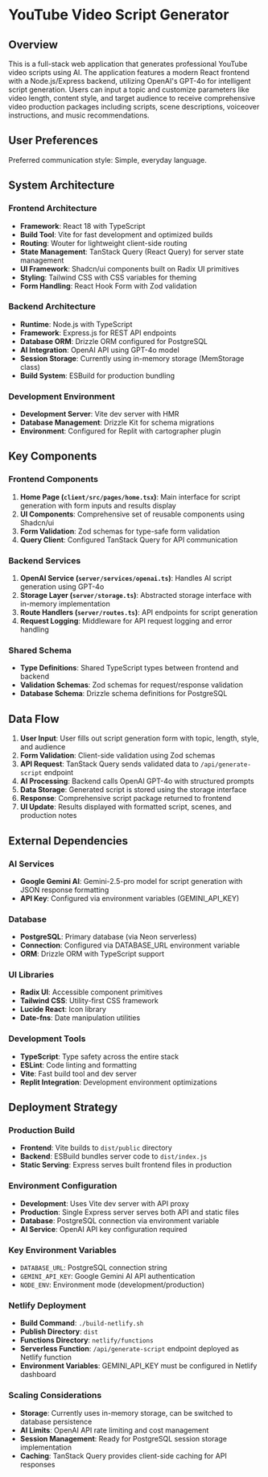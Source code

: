 # YouTube Video Script Generator

## Overview

This is a full-stack web application that generates professional YouTube video scripts using AI. The application features a modern React frontend with a Node.js/Express backend, utilizing OpenAI's GPT-4o for intelligent script generation. Users can input a topic and customize parameters like video length, content style, and target audience to receive comprehensive video production packages including scripts, scene descriptions, voiceover instructions, and music recommendations.

## User Preferences

Preferred communication style: Simple, everyday language.

## System Architecture

### Frontend Architecture
- **Framework**: React 18 with TypeScript
- **Build Tool**: Vite for fast development and optimized builds
- **Routing**: Wouter for lightweight client-side routing
- **State Management**: TanStack Query (React Query) for server state management
- **UI Framework**: Shadcn/ui components built on Radix UI primitives
- **Styling**: Tailwind CSS with CSS variables for theming
- **Form Handling**: React Hook Form with Zod validation

### Backend Architecture
- **Runtime**: Node.js with TypeScript
- **Framework**: Express.js for REST API endpoints
- **Database ORM**: Drizzle ORM configured for PostgreSQL
- **AI Integration**: OpenAI API using GPT-4o model
- **Session Storage**: Currently using in-memory storage (MemStorage class)
- **Build System**: ESBuild for production bundling

### Development Environment
- **Development Server**: Vite dev server with HMR
- **Database Management**: Drizzle Kit for schema migrations
- **Environment**: Configured for Replit with cartographer plugin

## Key Components

### Frontend Components
1. **Home Page (`client/src/pages/home.tsx`)**: Main interface for script generation with form inputs and results display
2. **UI Components**: Comprehensive set of reusable components using Shadcn/ui
3. **Form Validation**: Zod schemas for type-safe form validation
4. **Query Client**: Configured TanStack Query for API communication

### Backend Services
1. **OpenAI Service (`server/services/openai.ts`)**: Handles AI script generation using GPT-4o
2. **Storage Layer (`server/storage.ts`)**: Abstracted storage interface with in-memory implementation
3. **Route Handlers (`server/routes.ts`)**: API endpoints for script generation
4. **Request Logging**: Middleware for API request logging and error handling

### Shared Schema
- **Type Definitions**: Shared TypeScript types between frontend and backend
- **Validation Schemas**: Zod schemas for request/response validation
- **Database Schema**: Drizzle schema definitions for PostgreSQL

## Data Flow

1. **User Input**: User fills out script generation form with topic, length, style, and audience
2. **Form Validation**: Client-side validation using Zod schemas
3. **API Request**: TanStack Query sends validated data to `/api/generate-script` endpoint
4. **AI Processing**: Backend calls OpenAI GPT-4o with structured prompts
5. **Data Storage**: Generated script is stored using the storage interface
6. **Response**: Comprehensive script package returned to frontend
7. **UI Update**: Results displayed with formatted script, scenes, and production notes

## External Dependencies

### AI Services
- **Google Gemini AI**: Gemini-2.5-pro model for script generation with JSON response formatting
- **API Key**: Configured via environment variables (GEMINI_API_KEY)

### Database
- **PostgreSQL**: Primary database (via Neon serverless)
- **Connection**: Configured via DATABASE_URL environment variable
- **ORM**: Drizzle ORM with TypeScript support

### UI Libraries
- **Radix UI**: Accessible component primitives
- **Tailwind CSS**: Utility-first CSS framework
- **Lucide React**: Icon library
- **Date-fns**: Date manipulation utilities

### Development Tools
- **TypeScript**: Type safety across the entire stack
- **ESLint**: Code linting and formatting
- **Vite**: Fast build tool and dev server
- **Replit Integration**: Development environment optimizations

## Deployment Strategy

### Production Build
- **Frontend**: Vite builds to `dist/public` directory
- **Backend**: ESBuild bundles server code to `dist/index.js`
- **Static Serving**: Express serves built frontend files in production

### Environment Configuration
- **Development**: Uses Vite dev server with API proxy
- **Production**: Single Express server serves both API and static files
- **Database**: PostgreSQL connection via environment variable
- **AI Service**: OpenAI API key configuration required

### Key Environment Variables
- `DATABASE_URL`: PostgreSQL connection string
- `GEMINI_API_KEY`: Google Gemini AI API authentication
- `NODE_ENV`: Environment mode (development/production)

### Netlify Deployment
- **Build Command**: `./build-netlify.sh`
- **Publish Directory**: `dist`
- **Functions Directory**: `netlify/functions`
- **Serverless Function**: `/api/generate-script` endpoint deployed as Netlify function
- **Environment Variables**: GEMINI_API_KEY must be configured in Netlify dashboard

### Scaling Considerations
- **Storage**: Currently uses in-memory storage, can be switched to database persistence
- **AI Limits**: OpenAI API rate limiting and cost management
- **Session Management**: Ready for PostgreSQL session storage implementation
- **Caching**: TanStack Query provides client-side caching for API responses